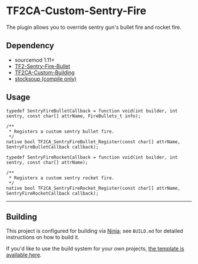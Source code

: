 # TF2CA-Custom-Sentry-Fire
The plugin allows you to override sentry gun's bullet fire and rocket fire.

## Dependency
* sourcemod 1.11+
* [TF2-Sentry-Fire-Bullet](https://github.com/M60TM/TF2-Sentry-Fire-Bullet)
* [TF2CA-Custom-Building](https://github.com/M60TM/TF2CA-Custom-Building)
* [stocksoup (compile only)](https://github.com/nosoop/stocksoup)

## Usage
```
typedef SentryFireBulletCallback = function void(int builder, int sentry, const char[] attrName, FireBullets_t info);

/**
 * Registers a custom sentry bullet fire.
 */
native bool TF2CA_SentryFireBullet_Register(const char[] attrName, SentryFireBulletCallback callback);

typedef SentryFireRocketCallback = function void(int builder, int sentry, const char[] attrName);

/**
 * Registers a custom sentry rocket fire.
 */
native bool TF2CA_SentryFireRocket_Register(const char[] attrName, SentryFireRocketCallback callback);
```

----

## Building

This project is configured for building via [Ninja][]; see `BUILD.md` for detailed
instructions on how to build it.

If you'd like to use the build system for your own projects,
[the template is available here](https://github.com/nosoop/NinjaBuild-SMPlugin).

[Ninja]: https://ninja-build.org/
